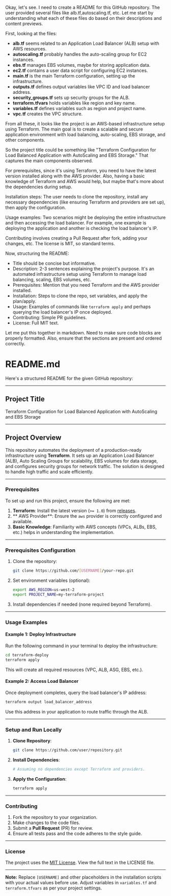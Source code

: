 Okay, let's see. I need to create a README for this GitHub repository. The user provided several files like alb.tf,autoscaling.tf, etc. Let me start by understanding what each of these files do based on their descriptions and content previews.

First, looking at the files:

- **alb.tf** seems related to an Application Load Balancer (ALB) setup with AWS resources.
- **autoscaling.tf** probably handles the auto-scaling group for EC2 instances.
- **ebs.tf** manages EBS volumes, maybe for storing application data.
- **ec2.tf** contains a user data script for configuring EC2 instances.
- **main.tf** is the main Terraform configuration, setting up the infrastructure.
- **outputs.tf** defines output variables like VPC ID and load balancer address.
- **security_groups.tf** sets up security groups for the ALB.
- **terraform.tfvars** holds variables like region and key name.
- **variables.tf** defines variables such as region and project name.
- **vpc.tf** creates the VPC structure.

From all these, it looks like the project is an AWS-based infrastructure setup using Terraform. The main goal is to create a scalable and secure application environment with load balancing, auto-scaling, EBS storage, and other components.

So the project title could be something like "Terraform Configuration for Load Balanced Application with AutoScaling and EBS Storage." That captures the main components observed.

For prerequisites, since it's using Terraform, you need to have the latest version installed along with the AWS provider. Also, having a basic knowledge of Terraform and AWS would help, but maybe that's more about the dependencies during setup.

Installation steps: The user needs to clone the repository, install any necessary dependencies (like ensuring Terraform and providers are set up), then apply the configuration.

Usage examples: Two scenarios might be deploying the entire infrastructure and then accessing the load balancer. For example, one example is deploying the application and another is checking the load balancer's IP.

Contributing involves creating a Pull Request after fork, adding your changes, etc. The license is MIT, so standard terms.

Now, structuring the README:

- Title should be concise but informative.
- Description: 2-3 sentences explaining the project's purpose. It's an automated infrastructure setup using Terraform to manage load balancing, scaling, EBS volumes, etc.
- Prerequisites: Mention that you need Terraform and the AWS provider installed.
- Installation: Steps to clone the repo, set variables, and apply the plan/apply.
- Usage: Examples of commands like `terraform apply` and perhaps querying the load balancer's IP once deployed.
- Contributing: Simple PR guidelines.
- License: Full MIT text.

Let me put this together in markdown. Need to make sure code blocks are properly formatted. Also, ensure that the sections are present and ordered correctly.
</think>

# README.md

Here's a structured README for the given GitHub repository:

---

## **Project Title**
Terraform Configuration for Load Balanced Application with AutoScaling and EBS Storage

---

## **Project Overview**
This repository automates the deployment of a production-ready infrastructure using **Terraform**. It sets up an Application Load Balancer (ALB), Auto Scaling Groups for scalability, EBS volumes for data storage, and configures security groups for network traffic. The solution is designed to handle high traffic and scale efficiently.

---

### **Prerequisites**
To set up and run this project, ensure the following are met:
1. **Terraform**: Install the latest version (`>= 1.0`) from [releases](https://www.terraform.io/downloads.html).
2. ** AWS Provider**: Ensure the `aws` provider is correctly configured and available.
3. **Basic Knowledge**: Familiarity with AWS concepts (VPCs, ALBs, EBS, etc.) helps in understanding the implementation.

---

### **Prerequisites Configuration**
1. Clone the repository:
   ```bash
   git clone https://github.com/[USERNAME]/your-repo.git
   ```
2. Set environment variables (optional):
   ```bash
   export AWS_REGION=us-west-2
   export PROJECT_NAME=my-terraform-project
   ```

3. Install dependencies if needed (none required beyond Terraform).

---

### **Usage Examples**

#### **Example 1: Deploy Infrastructure**
Run the following command in your terminal to deploy the infrastructure:
```bash
cd terraform-deploy
terraform apply
```
This will create all required resources (VPC, ALB, ASG, EBS, etc.).

#### **Example 2: Access Load Balancer**
Once deployment completes, query the load balancer's IP address:
```bash
terraform output load_balancer_address
```
Use this address in your application to route traffic through the ALB.

---

### **Setup and Run Locally**
1. **Clone Repository**:
   ```bash
   git clone https://github.com/user/repository.git
   ```
2. **Install Dependencies**:
   ```bash
   # Assuming no dependencies except Terraform and providers.
   ```
3. **Apply the Configuration**:
   ```bash
   terraform apply
   ```

---

### **Contributing**
1. Fork the repository to your organization.
2. Make changes to the code files.
3. Submit a **Pull Request** (PR) for review.
4. Ensure all tests pass and the code adheres to the style guide.

---

### **License**
The project uses the [MIT License](LICENSE). View the full text in the LICENSE file.

---

**Note:** Replace `[USERNAME]` and other placeholders in the installation scripts with your actual values before use. Adjust variables in `variables.tf` and `terraform.tfvars` as per your project settings.